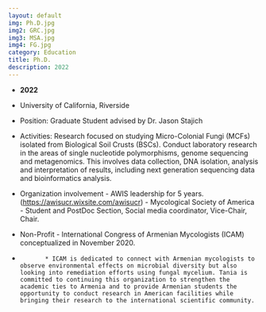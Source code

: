 ```yaml
---
layout: default
img: Ph.D.jpg
img2: GRC.jpg
img3: MSA.jpg
img4: FG.jpg
category: Education
title: Ph.D.
description: 2022
---
```

* __2022__
* University of California, Riverside
* Position: ​Graduate Student advised by Dr. Jason Stajich
* Activities: ​Research focused on studying Micro-Colonial Fungi (MCFs) isolated from Biological Soil Crusts (BSCs). Conduct laboratory research in the areas of single nucleotide polymorphisms, genome sequencing and metagenomics. This involves data collection, DNA isolation, analysis and interpretation of results, including next generation sequencing data and bioinformatics analysis.
* Organization involvement - AWIS leadership for 5 years. (https://awisucr.wixsite.com/awisucr)
                           - Mycological Society of America - Student and PostDoc Section, Social media coordinator, Vice-Chair, Chair. 
* Non-Profit - International Congress of Armenian Mycologists (ICAM) conceptualized in November 2020. 

*            * ICAM is dedicated to connect with Armenian mycologists to observe environmental effects on microbial diversity but also looking into remediation efforts using fungal mycelium. Tania is committed to continuing this organization to strengthen the academic ties to Armenia and to provide Armenian students the opportunity to conduct research in American facilities while bringing their research to the international scientific community.
